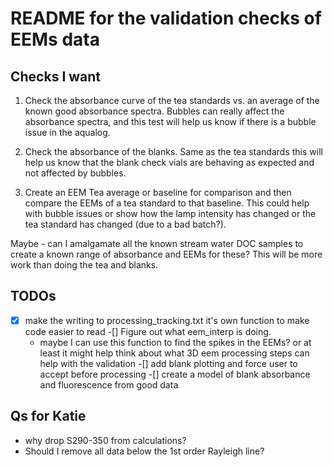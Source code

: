 README for the validation checks of EEMs data
=============================================

## Checks I want
1. Check the absorbance curve of the tea standards vs. an average of the known good absorbance spectra. Bubbles can really affect the absorbance spectra, and this test will help us know if there is a bubble issue in the aqualog.

2. Check the absorbance of the blanks. Same as the tea standards this will help us know that the blank check vials are behaving as expected and not affected by bubbles.

3. Create an EEM Tea average or baseline for comparison and then compare the EEMs of a tea standard to that baseline. This could help with bubble issues or show how the lamp intensity has changed or the tea standard has changed (due to a bad batch?). 



Maybe - can I amalgamate all the known stream water DOC samples to create a known range of absorbance and EEMs for these? This will be more work than doing the tea and blanks.

## TODOs
-[x] make the writing to processing_tracking.txt it's own function to make code easier to read
-[] Figure out what eem_interp is doing. 
  - maybe I can use this function to find the spikes in the EEMs? or at least it might help think about what 3D eem processing steps can help with the validation
-[] add blank plotting and force user to accept before processing
-[] create a model of blank absorbance and fluorescence from good data



## Qs for Katie
- why drop S290-350 from calculations?
- Should I remove all data below the 1st order Rayleigh line? 
